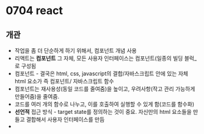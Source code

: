 # 0704 react



## 개관

- 작업을 좀 더 단순하게 하기 위해서, 컴포넌트 개념 사용
- 리액트는 **컴포넌트** 그 자체, 모든 사용자 인터페이스는 컴포넌트(일종의 빌딩 블럭_로 구성됨
- 컴포넌트 -  결국은 html, css, javascript의 결합/자바스크립트 안에 있는 자체 html 요소가 즉 컴포넌트/ 자바스크립트 함수
- 컴포넌트는 재사용성(동일 코드를 줄여줌)을 높이고, 우려사항(작고 관리 가능하게 만들어줌)을 줄여줌.
- 코드를 여러 개의 함수로 나누고, 이를 호출하여 실행할 수 있게 함(코드를 함수화)
- **선언적** 접근 방식 - target state를  정의하는 것이 중요.  자신만의 html 요소들을 만들고 결합해서 사용자 인터페이스를 만듬
- 

